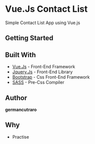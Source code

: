 # Vue.Js Contact List

Simple Contact List App using Vue.js

## Getting Started

## Built With

* [Vue.Js](https://vuejs.org/) - Front-End Framework
* [Jquery.Js](https://jquery.com/) - Front-End Library
* [Bootstrap](https://vuejs.org/) - Css Front-End Framework
* [SASS](http://sass-lang.com/) - Pre-Css Compiler

## Author

**germancutraro**

## Why

* Practise
